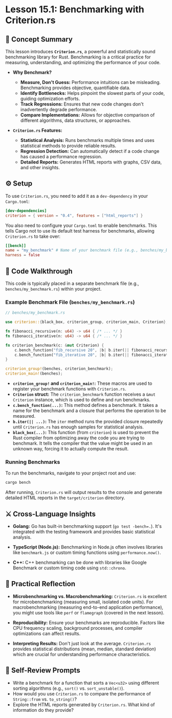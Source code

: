 # Lesson 15.1: Benchmarking with Criterion.rs

## 🧠 Concept Summary

This lesson introduces **`Criterion.rs`**, a powerful and statistically sound benchmarking library for Rust. Benchmarking is a critical practice for measuring, understanding, and optimizing the performance of your code.

- **Why Benchmark?**
    - **Measure, Don't Guess:** Performance intuitions can be misleading. Benchmarking provides objective, quantifiable data.
    - **Identify Bottlenecks:** Helps pinpoint the slowest parts of your code, guiding optimization efforts.
    - **Track Regressions:** Ensures that new code changes don't inadvertently degrade performance.
    - **Compare Implementations:** Allows for objective comparison of different algorithms, data structures, or approaches.

- **`Criterion.rs` Features:**
    - **Statistical Analysis:** Runs benchmarks multiple times and uses statistical methods to provide reliable results.
    - **Regression Detection:** Can automatically detect if a code change has caused a performance regression.
    - **Detailed Reports:** Generates HTML reports with graphs, CSV data, and other insights.

## ⚙️ Setup

To use `Criterion.rs`, you need to add it as a `dev-dependency` in your `Cargo.toml`:

```toml
[dev-dependencies]
criterion = { version = "0.4", features = ["html_reports"] }
```

You also need to configure your `Cargo.toml` to enable benchmarks. This tells Cargo not to use its default test harness for benchmarks, allowing `Criterion.rs` to take over:

```toml
[[bench]]
name = "my_benchmark" # Name of your benchmark file (e.g., benches/my_benchmark.rs)
harness = false
```

## 🧩 Code Walkthrough

This code is typically placed in a separate benchmark file (e.g., `benches/my_benchmark.rs`) within your project.

### Example Benchmark File (`benches/my_benchmark.rs`)

```rust
// benches/my_benchmark.rs

use criterion::{black_box, criterion_group, criterion_main, Criterion};

fn fibonacci_recursive(n: u64) -> u64 { /* ... */ }
fn fibonacci_iterative(n: u64) -> u64 { /* ... */ }

fn criterion_benchmark(c: &mut Criterion) {
    c.bench_function("fib_recursive 20", |b| b.iter(|| fibonacci_recursive(black_box(20))));
    c.bench_function("fib_iterative 20", |b| b.iter(|| fibonacci_iterative(black_box(20))));
}

criterion_group!(benches, criterion_benchmark);
criterion_main!(benches);
```

- **`criterion_group!` and `criterion_main!`:** These macros are used to register your benchmark functions with `Criterion.rs`.
- **`Criterion` struct:** The `criterion_benchmark` function receives a `&mut Criterion` instance, which is used to define and run benchmarks.
- **`c.bench_function(...)`:** This method defines a benchmark. It takes a name for the benchmark and a closure that performs the operation to be measured.
- **`b.iter(|| ...)`:** The `iter` method runs the provided closure repeatedly until `Criterion.rs` has enough samples for statistical analysis.
- **`black_box(...)`:** This function (from `criterion`) is used to prevent the Rust compiler from optimizing away the code you are trying to benchmark. It tells the compiler that the value might be used in an unknown way, forcing it to actually compute the result.

### Running Benchmarks

To run the benchmarks, navigate to your project root and use:

```bash
cargo bench
```

After running, `Criterion.rs` will output results to the console and generate detailed HTML reports in the `target/criterion` directory.

## ⚔️ Cross-Language Insights

- **Golang:** Go has built-in benchmarking support (`go test -bench=.`). It's integrated with the testing framework and provides basic statistical analysis.

- **TypeScript (Node.js):** Benchmarking in Node.js often involves libraries like `benchmark.js` or custom timing functions using `performance.now()`.

- **C++:** C++ benchmarking can be done with libraries like Google Benchmark or custom timing code using `std::chrono`.

## 🚀 Practical Reflection

- **Microbenchmarking vs. Macrobenchmarking:** `Criterion.rs` is excellent for microbenchmarking (measuring small, isolated code units). For macrobenchmarking (measuring end-to-end application performance), you might use tools like `perf` or `flamegraph` (covered in the next lesson).

- **Reproducibility:** Ensure your benchmarks are reproducible. Factors like CPU frequency scaling, background processes, and compiler optimizations can affect results.

- **Interpreting Results:** Don't just look at the average. `Criterion.rs` provides statistical distributions (mean, median, standard deviation) which are crucial for understanding performance characteristics.

## 🧩 Self-Review Prompts

- Write a benchmark for a function that sorts a `Vec<u32>` using different sorting algorithms (e.g., `sort()` vs. `sort_unstable()`).
- How would you use `Criterion.rs` to compare the performance of `String::from` vs. `to_string()`?
- Explore the HTML reports generated by `Criterion.rs`. What kind of information do they provide?
